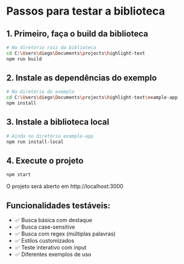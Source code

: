 # Passos para testar a biblioteca

## 1. Primeiro, faça o build da biblioteca

```bash
# No diretório raiz da biblioteca
cd C:\Users\diego\Documents\projects\highlight-text
npm run build
```

## 2. Instale as dependências do exemplo

```bash
# No diretório do exemplo
cd C:\Users\diego\Documents\projects\highlight-text\example-app
npm install
```

## 3. Instale a biblioteca local

```bash
# Ainda no diretório example-app
npm run install-local
```

## 4. Execute o projeto

```bash
npm start
```

O projeto será aberto em http://localhost:3000

## Funcionalidades testáveis:

- ✅ Busca básica com destaque
- ✅ Busca case-sensitive 
- ✅ Busca com regex (múltiplas palavras)
- ✅ Estilos customizados
- ✅ Teste interativo com input
- ✅ Diferentes exemplos de uso